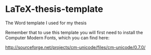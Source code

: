 # LaTeX-thesis-template

The Word template I used for my thesis

Remember that to use this template you will first need to install the Computer Modern Fonts, which you can find here:

http://sourceforge.net/projects/cm-unicode/files/cm-unicode/0.7.0/

